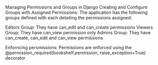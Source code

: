 Managing Permissions and Groups in Django
Creating and Configure Groups with Assigned Permissions:
The application has the following groups defined with each detailing the permissions  assigned:

Editors Group:
They have can_edit and can_create permissions
Viewers Group:
They have can_view permission only
Admins Group:
They have can_create, can_edit and can_view permissions

Enforncing persmissions:
Permissions are enforced using the @permission_required(bookshelf.permission, raise_exception=True) decorator